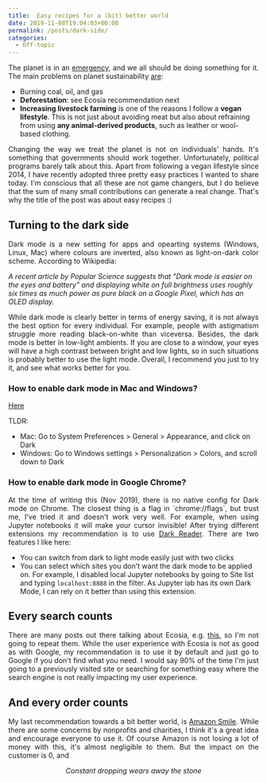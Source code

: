 ```yaml
---
title:  Easy recipes for a (bit) better world
date: 2019-11-08T19:04:03+00:00
permalink: /posts/dark-side/
categories:
  - Off-topic
---
```


<p style="text-align: justify;">
  The planet is in an
  <a href="https://www.bbc.co.uk/news/uk-politics-48126677/">emergency</a>,
  and we all should be doing something for it. The main problems on planet sustainability <a href="https://ec.europa.eu/clima/change/causes_en">are</a>:
</p>

* Burning coal, oil, and gas
* **Deforestation**: see Ecosia recommendation next
* **Increasing livestock farming** is one of the reasons I follow a **vegan lifestyle**. This is not just about avoiding meat but also about refraining from using **any animal-derived products**, such as leather or wool-based clothing.

<p style="text-align: justify;">
Changing the way we treat the planet is not on individuals' hands. It's something that governments should work together. Unfortunately, political programs barely talk about this.
Apart from following a vegan lifestyle since 2014, I have recently adopted three pretty easy practices I
wanted to share today. I'm conscious that
all these are not game changers, but I do believe that the sum of many small contributions can
generate a real change. That's why the title of the post was about easy recipes :)
</p>

## Turning to the dark side

<p style="text-align: justify;">
Dark mode is a new setting for apps and opearting systems (Windows, Linux, Mac) where colours are inverted, also
known as light-on-dark color scheme. According to Wikipedia:
</p>


*A recent article by Popular Science suggests that "Dark mode is easier on the eyes and battery" and displaying white on full brightness uses roughly six times as much power as pure black on a Google Pixel, which has an OLED display.*

<p style="text-align: justify;">
While dark mode is clearly better in terms of energy saving, it is not always the best
option for every individual. For example, people with astigmatism struggle more reading
black-on-white than viceversa. Besides, the dark mode is better in low-light ambients. If you
are close to a window, your eyes will have a high contrast between bright and low lights, so
in such situations is probably better to use the light mode. Overall, I recommend you just to try it, and see what works better for you.
</p>

### How to enable dark mode in Mac and Windows?

[Here](https://techspite.com/how-to-use-itunes-dark-mode-on-mac-or-windows-10-pc/)

TLDR:

* Mac: Go to System Preferences > General > Appearance, and click on Dark
* Windows: Go to Windows settings > Personalization > Colors, and scroll down to Dark

### How to enable dark mode in Google Chrome?

<p style="text-align: justify;">
At the time of writing this (Nov 2019), there is no native config for Dark mode on Chrome. The
closest thing is a flag in `chrome://flags`, but trust me, I've tried it and doesn't work very
well. For example, when using Jupyter notebooks it will make your cursor invisible! After trying
different extensions my recommendation is to use <a href="https://chrome.google.com/webstore/detail/dark-reader/eimadpbcbfnmbkopoojfekhnkhdbieeh">Dark Reader</a>. There are two features I like here:
</p>

* You can switch from dark to light mode easily just with two clicks
* You can select which sites you don't want the dark mode to be applied on. For example, I
disabled local Jupyter notebooks by going to Site list and typing `localhost:8888` in the filter.
As Jupyter lab has its own Dark Mode, I can rely on it better than using this extension.


## Every search counts

<div style="text-align: justify;">
There are many posts out there talking about Ecosia, e.g. <a href="https://www.patharoundtheworld.com/ecosia-review/">this</a>, so I'm not going to repeat them. While the user experience with Ecosia is
not as good as with Google, my recommendation is to use it by default and just go to Google if
you don't find what you need. I would say 90% of the time I'm just going to a previously visited
site or searching for something easy where the search engine is not really impacting my user
experience.
</div>

## And every order counts

<p style="text-align: justify;">
My last recommendation towards a bit better world, is <a href="https://www.thebalancesmb.com/how-amazonsmile-works-and-should-you-use-it-4164531">Amazon Smile</a>. While there are some concerns by nonprofits and charities, I think it's a great idea and
encourage everyone to use it. Of course Amazon is not losing a lot of money with this, it's
almost negligible to them. But the impact on the customer is 0, and
</p>

<p style="text-align: center; ">
<i> Constant dropping wears away the stone </i>
</p>

